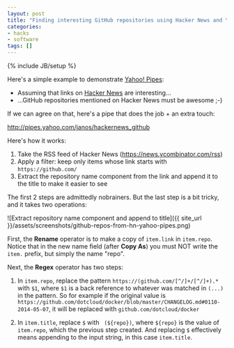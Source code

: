 ```yaml
---
layout: post
title: "Finding interesting GitHub repositories using Hacker News and Yahoo Pipes"
categories:
- hacks
- software
tags: []
---
```

{% include JB/setup %}

Here's a simple example to demonstrate [Yahoo! Pipes][1]:

- Assuming that links on [Hacker News][2] are interesting...
- ...GitHub repositories mentioned on Hacker News must be awesome ;-)

If we can agree on that, here's a pipe that does the job + an extra touch:

http://pipes.yahoo.com/janos/hackernews_github

Here's how it works:

1. Take the RSS feed of Hacker News (https://news.ycombinator.com/rss)
2. Apply a filter: keep only items whose link starts with `https://github.com/`
3. Extract the repository name component from the link and append it to the title to make it easier to see

The first 2 steps are admittedly nobrainers.
But the last step is a bit tricky,
and it takes two operations:

![Extract repository name component and append to title]({{ site_url }}/assets/screenshots/github-repos-from-hn-yahoo-pipes.png)

First, the **Rename** operator is to make a copy of `item.link` in `item.repo`.
Notice that in the new name field (after **Copy As**) you must NOT write the `item.` prefix, but simply the name "repo".

Next, the **Regex** operator has two steps:

1. In `item.repo`, replace the pattern `https://(github.com/[^/]+/[^/]+).*` with `$1`, where `$1` is a back reference to whatever was matched in `(...)` in the pattern.
   So for example if the original value is `https://github.com/dotcloud/docker/blob/master/CHANGELOG.md#0110-2014-05-07`,
   it will be replaced with `github.com/dotcloud/docker`

2. In `item.title`, replace `$` with ` (${repo})`, where `${repo}` is the value of `item.repo`, which the previous step created.
   And replacing `$` effectively means appending to the input string,
   in this case `item.title`.


[1]: http://pipes.yahoo.com/pipes/
[2]: https://news.ycombinator.com/
